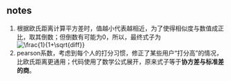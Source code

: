 ## notes

1. 根据欧氏距离计算平方差时，值越小代表越相近，为了使得相似度与数值成正比，取其倒数；但倒数有可能为0，所以，最终式子为<img src="https://latex.codecogs.com/gif.latex?\frac{1}{1&plus;\sqrt{diff}}" title="\frac{1}{1+\sqrt{diff}}" />
2. pearson系数，考虑到每个人的打分习惯，修正了某些用户“打分高”的情况，比欧氏距离更通用；代码使用了数学公式展开，原来式子等于**协方差与标准差的商**。